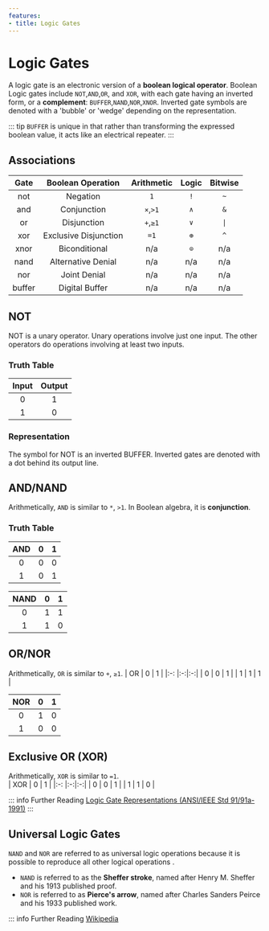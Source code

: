 ```yaml
---
features:
- title: Logic Gates
---
```


# Logic Gates
A logic gate is an electronic version of a **boolean logical operator**. Boolean Logic gates include `NOT`,`AND`,`OR`, and `XOR`, with each gate having an inverted form, or a **complement**: `BUFFER`,`NAND`,`NOR`,`XNOR`. Inverted gate symbols are denoted with a 'bubble' or 'wedge' depending on the representation.

::: tip `BUFFER` is unique in that rather than transforming the expressed boolean value, it acts like an electrical repeater.
<Piece shape="ANSI" type="BUFFER" />
:::


## Associations
| Gate   | Boolean Operation     | Arithmetic | Logic | Bitwise |
| :-: | :-: | :-: | :-: | :-: |
|    not | Negation              | `1`        | `!` | `~` |
|    and | Conjunction           | `×`,`>1`   | `∧` | `&` |
|     or | Disjunction           | `+`,`≥1`   | `∨` | `\|`|
|    xor | Exclusive Disjunction | `=1`       | `⊕` | `^` |
|   xnor | Biconditional         | n/a        | `⊙` | n/a |
|   nand | Alternative Denial    | n/a        | n/a | n/a |
|    nor | Joint Denial          | n/a        | n/a | n/a |
| buffer | Digital Buffer        | n/a        | n/a | n/a |

## NOT

NOT is a unary operator. Unary operations involve just one input. The other operators do operations involving at least two inputs.

### Truth Table

| Input | Output |
| :---: | :----: |
| 0     | 1      |
| 1     | 0      |

### Representation
The symbol for NOT is an inverted BUFFER. Inverted gates are denoted with a dot behind its output line.
<Piece shape="ANSI" type="NOT" />

## AND/NAND
Arithmetically, `AND` is similar to `*`, `>1`. In Boolean algebra, it is **conjunction**.
### Truth Table
| AND | 0 | 1 |
|:-: |:-:|:-:|
|  0 | 0 | 0 |
|  1 | 0 | 1 |

| NAND | 0 | 1 |
|:-: |:-:|:-:|
|  0 | 1 | 1 |
|  1 | 1 | 0 |

<Piece shape="ANSI" type="AND" />
<Piece shape="ANSI" type="NAND" />

## OR/NOR
Arithmetically, `OR` is similar to `+`, `≥1`. 
| OR | 0 | 1 |
|:-: |:-:|:-:|
|  0 | 0 | 1 |
|  1 | 1 | 1 |

| NOR | 0 | 1 |
|:-: |:-:|:-:|
|  0 | 1 | 0 |
|  1 | 0 | 0 |

<Piece shape="ANSI" type="OR" />
<Piece shape="ANSI" type="NOR" />

## Exclusive OR (XOR)
Arithmetically, `XOR` is similar to `=1`.  
| XOR | 0 | 1 |
|:-: |:-:|:-:|
|  0 | 0 | 1 |
|  1 | 1 | 0 |

<Piece shape="ANSI" type="XOR" />
<Piece shape="ANSI" type="XNOR" />

::: info Further Reading
[Logic Gate Representations (ANSI/IEEE Std 91/91a-1991)](https://www.ti.com/lit/ml/sdyz001a/sdyz001a.pdf)
:::

## Universal Logic Gates

`NAND` and `NOR` are referred to as universal logic operations because it is possible to reproduce all other logical operations .
- `NAND` is referred to as the **Sheffer stroke**, named after Henry M. Sheffer and his 1913 published proof.
- `NOR` is referred to as **Pierce's arrow**, named after Charles Sanders Peirce and his 1933 published work.


::: info Further Reading
[Wikipedia](https://en.wikipedia.org/wiki/Logic_gate#Universal_logic_gates)